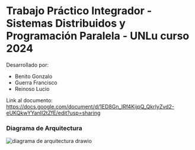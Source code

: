 # Trabajo Práctico Integrador - Sistemas Distribuidos y Programación Paralela - UNLu curso 2024
Desarrollado por:
- Benito Gonzalo
- Guerra Francisco
- Reinoso Lucio

Link al documento: https://docs.google.com/document/d/1ED8Gn_IRf4KijpQ_QkrIyZvd2-eUKQkwYYanII2tZfE/edit?usp=sharing

### Diagrama de Arquitectura
![diagrama de arquitectura drawio](https://github.com/user-attachments/assets/fa857632-0755-4739-b8d0-fdcdd858e4ec)
